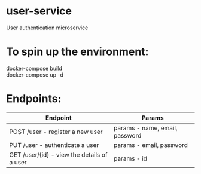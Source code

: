 # user-service
User authentication microservice

# To spin up the environment:
docker-compose build<br>
docker-compose up -d

# Endpoints:
| Endpoint                                    | Params                         |
| ------------------------------------------- | ------------------------------ |
| POST /user - register a new user            | params - name, email, password |
| PUT /user - authenticate a user             | params - email, password       |
| GET /user/{id} - view the details of a user | params - id                    |

